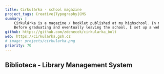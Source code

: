 ```yaml
---
title: Cirkulárka - school magazine 
project_tags: Creative|Typography|CMS
summary: |
    Cirkulárka is a magazine / booklet published at my highschool. In my highschool years, I put a lot of effort into creating it; usually, I was the one to keep pushing and set deadlines so that the team keeps going, and I am proud of the result. 
    Before graduating and eventually leaving the school, I set up a website for the magazine, which is still used today. Some of the articles are available online.
github: https://github.com/zdenecek/cirkularka_bolt
web: https://cirkularka.gsh.cz
# image: projects/cirkularka.png
priority: 70
---
```


## Biblioteca - Library Management System


